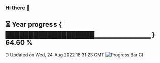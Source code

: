 ### Hi there 👋
⏳ Year progress { ███████████████████▁▁▁▁▁▁▁▁▁▁▁ } 64.60 %
---
⏰ Updated on Wed, 24 Aug 2022 18:31:23 GMT
![Progress Bar CI](https://github.com/liununu/liununu/workflows/Progress%20Bar%20CI/badge.svg)
